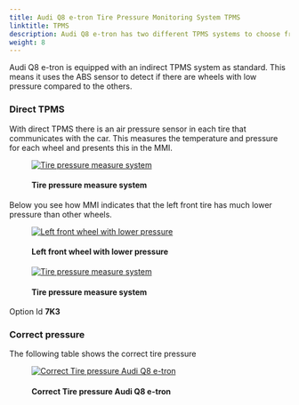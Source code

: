 ```yaml
---
title: Audi Q8 e-tron Tire Pressure Monitoring System TPMS
linktitle: TPMS
description: Audi Q8 e-tron has two different TPMS systems to choose from.
weight: 8
---
```


<!-- markdownlint-disable MD033 -->

Audi Q8 e-tron is equipped with an indirect TPMS system as standard.  This means it uses the ABS sensor to detect if there are wheels with low pressure compared to the others.

### Direct TPMS

With direct TPMS there is an air pressure sensor in each tire that communicates with the car. This measures the temperature  and pressure for each wheel and presents this in the MMI.

<figure>
    <a href="https://media.electrichasgoneaudi.net/multimedia/models/e-tron/technology/tpms/tpms3.jpg">
        <img src="https://media.electrichasgoneaudi.net/multimedia/models/e-tron/technology/tpms/tpms3s.jpg"
        class="img-fluid" alt="Tire pressure measure system" title="Tire pressure measure system">
    </a>
    <figcaption><h4>Tire pressure measure system</h4></figcaption>
</figure>

Below you see how MMI indicates that the left front tire has much lower pressure than other wheels.

<figure>
    <a href="https://media.electrichasgoneaudi.net/multimedia/models/e-tron/technology/tpms/tpms1.jpg">
        <img src="https://media.electrichasgoneaudi.net/multimedia/models/e-tron/technology/tpms/tpms1s.jpg"
        class="img-fluid" alt="Left front wheel with lower pressure" title="Left front wheel with lower pressure">
    </a>
    <figcaption><h4>Left front wheel with lower pressure</h4></figcaption>
</figure>

<figure>
    <a href="https://media.electrichasgoneaudi.net/multimedia/models/e-tron/technology/tpms/tpms2.jpg">
        <img src="https://media.electrichasgoneaudi.net/multimedia/models/e-tron/technology/tpms/tpms2s.jpg"
        class="img-fluid" alt="Tire pressure measure system" title="Tire pressure measure system">
    </a>
    <figcaption><h4>Tire pressure measure system</h4></figcaption>
</figure>

Option Id **7K3**

### Correct pressure

The following table shows the correct tire pressure

<figure>
    <a href="https://media.electrichasgoneaudi.net/multimedia/models/e-tron/technology/tpms/correcttp.jpg">
        <img src="https://media.electrichasgoneaudi.net/multimedia/models/e-tron/technology/tpms/correcttps.jpg"
        class="img-fluid" alt="Correct Tire pressure Audi Q8 e-tron" title="Correct Tire pressure Audi Q8 e-tron">
    </a>
    <figcaption><h4>Correct Tire pressure Audi Q8 e-tron</h4></figcaption>
</figure>

